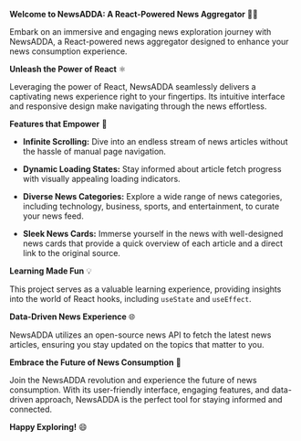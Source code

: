 
**Welcome to NewsADDA: A React-Powered News Aggregator** 📰🚀

Embark on an immersive and engaging news exploration journey with NewsADDA, a React-powered news aggregator designed to enhance your news consumption experience.

**Unleash the Power of React** ⚛️

Leveraging the power of React, NewsADDA seamlessly delivers a captivating news experience right to your fingertips. Its intuitive interface and responsive design make navigating through the news effortless.

**Features that Empower** 💪

* **Infinite Scrolling:** Dive into an endless stream of news articles without the hassle of manual page navigation.

* **Dynamic Loading States:** Stay informed about article fetch progress with visually appealing loading indicators.

* **Diverse News Categories:** Explore a wide range of news categories, including technology, business, sports, and entertainment, to curate your news feed.

* **Sleek News Cards:** Immerse yourself in the news with well-designed news cards that provide a quick overview of each article and a direct link to the original source.

**Learning Made Fun** 💡

This project serves as a valuable learning experience, providing insights into the world of React hooks, including `useState` and `useEffect`.

**Data-Driven News Experience** 🌐

NewsADDA utilizes an open-source news API to fetch the latest news articles, ensuring you stay updated on the topics that matter to you.

**Embrace the Future of News Consumption** 🚀

Join the NewsADDA revolution and experience the future of news consumption. With its user-friendly interface, engaging features, and data-driven approach, NewsADDA is the perfect tool for staying informed and connected.

**Happy Exploring!** 😄
